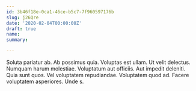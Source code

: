 ```yaml
---
id: 3b46f18e-0ca1-46ce-b5c7-7f960597176b
slug: j26Qre
date: '2020-02-04T00:00:00Z'
draft: true
name: 
summary: 

---
```


Soluta pariatur ab. Ab possimus quia. Voluptas est ullam. Ut velit delectus. Numquam harum molestiae. Voluptatum aut officiis. Aut impedit deleniti. Quia sunt quos. Vel voluptatem repudiandae. Voluptatem quod ad. Facere voluptatem asperiores. Unde s.
